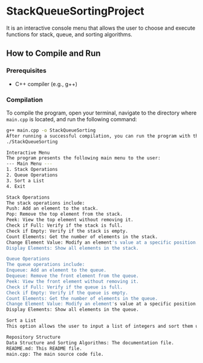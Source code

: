 # StackQueueSortingProject
It is an interactive console menu that allows the user to choose and execute functions for stack, queue, and sorting algorithms.

## How to Compile and Run

### Prerequisites
- C++ compiler (e.g., g++)

### Compilation
To compile the program, open your terminal, navigate to the directory where `main.cpp` is located, and run the following command:

```bash
g++ main.cpp -o StackQueueSorting
After running a successful compilation, you can run the program with the following command:
./StackQueueSorting

Interactive Menu
The program presents the following main menu to the user:
--- Main Menu ---
1. Stack Operations
2. Queue Operations
3. Sort a List
4. Exit

Stack Operations
The stack operations include:
Push: Add an element to the stack.
Pop: Remove the top element from the stack.
Peek: View the top element without removing it.
Check if Full: Verify if the stack is full.
Check if Empty: Verify if the stack is empty.
Count Elements: Get the number of elements in the stack.
Change Element Value: Modify an element's value at a specific position.
Display Elements: Show all elements in the stack.

Queue Operations
The queue operations include:
Enqueue: Add an element to the queue.
Dequeue: Remove the front element from the queue.
Peek: View the front element without removing it.
Check if Full: Verify if the queue is full.
Check if Empty: Verify if the queue is empty.
Count Elements: Get the number of elements in the queue.
Change Element Value: Modify an element's value at a specific position.
Display Elements: Show all elements in the queue.

Sort a List
This option allows the user to input a list of integers and sort them using the selection sort algorithm.

Repository Structure
Data Structure and Sorting Algorithms: The documentation file.
README.md: This README file.
main.cpp: The main source code file.
